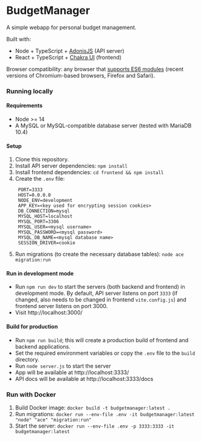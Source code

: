 # BudgetManager
A simple webapp for personal budget management.

Built with:
- Node + TypeScript + [AdonisJS](https://adonisjs.com/) (API server)
- React + TypeScript + [Chakra UI](https://chakra-ui.com/) (frontend)

Browser compatibility: any browser that [supports ES6 modules](https://caniuse.com/?search=modules) (recent versions of Chromium-based browsers, Firefox and Safari).

### Running locally
#### Requirements
- Node >= 14
- A MySQL or MySQL-compatible database server (tested with MariaDB 10.4)

#### Setup
1. Clone this repository.
2. Install API server dependencies: `npm install`
3. Install frontend dependencies: `cd frontend && npm install`
4. Create the `.env` file:
   ```
    PORT=3333
    HOST=0.0.0.0
    NODE_ENV=development
    APP_KEY=<key used for encrypting session cookies>
    DB_CONNECTION=mysql
    MYSQL_HOST=localhost
    MYSQL_PORT=3306
    MYSQL_USER=<mysql username>
    MYSQL_PASSWORD=<mysql password>
    MYSQL_DB_NAME=<mysql database name>
    SESSION_DRIVER=cookie
   ```
5. Run migrations (to create the necessary database tables): `node ace migration:run`

#### Run in development mode
- Run `npm run dev` to start the servers (both backend and frontend) in development mode. By default, API server listens on port `3333` (if changed, also needs to be changed in frontend `vite.config.js`) and frontend server listens on port 3000.
- Visit http://localhost:3000/

#### Build for production
- Run `npm run build`; this will create a production build of frontend and backend applications.
- Set the required environment variables or copy the `.env` file to the `build` directory.
- Run `node server.js` to start the server
- App will be available at http://localhost:3333/
- API docs will be available at http://localhost:3333/docs

### Run with Docker
1. Build Docker image: `docker build -t budgetmanager:latest .`
2. Run migrations: `docker run --env-file .env -it budgetmanager:latest  "node" "ace" "migration:run"`
3. Start the server: `docker run --env-file .env -p 3333:3333 -it budgetmanager:latest`
